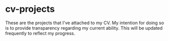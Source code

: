 # cv-projects
These are the projects that I've attached to my CV. My intention for doing so is to provide transparency regarding my current ability.
This will be updated frequently to reflect my progress.
